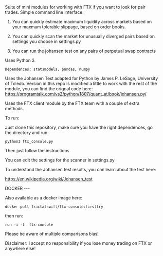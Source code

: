 
Suite of mini modules for working with FTX if you want to look for pair trades. Simple command line interface.


1. You can quickly estimate maximum liquidity across markets based on your maxmum tolerable slippage, based on order books.

2. You can quickly scan the market for unusually diverged pairs based on settings you choose in settings.py

3. You can run the johansen test on any pairs of perpetual swap contracts

Uses Python 3.

    Dependences: statsmodels, pandas, numpy

Uses the Johansen Test adapted for Python by James P. LeSage, University of Toledo. Version in this repo is modified a little to work 
with the rest of the module, you can find the orignal code here: https://programtalk.com/vs2/python/1807/quant_at/book/johansen.py/

Uses the FTX client module by the FTX team with a couple of extra methods. 



To run:

Just clone this repository, make sure you have the right dependences, go the directory and run:
    
    python3 ftx_console.py 
    
    
Then just follow the instructions.

You can edit the settings for the scanner in settings.py


To understand the Johansen test results, you can learn about the test here:

https://en.wikipedia.org/wiki/Johansen_test


DOCKER --- 

Also available as a docker image here:

    docker pull fractalswift/ftx-console:firsttry

then run:

    run -i -t  ftx-console

Please be aware of multiple comparisons bias!


Disclaimer: I accept no responsibility if you lose money trading on FTX or anywhere else!


    
    
